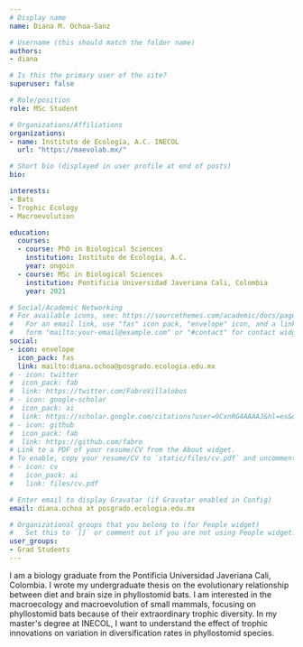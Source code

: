 ```yaml
---
# Display name
name: Diana M. Ochoa-Sanz

# Username (this should match the folder name)
authors:
- diana

# Is this the primary user of the site?
superuser: false

# Role/position
role: MSc Student

# Organizations/Affiliations
organizations:
- name: Instituto de Ecología, A.C. INECOL
  url: "https://maevolab.mx/"

# Short bio (displayed in user profile at end of posts)
bio: 

interests:
- Bats
- Trophic Ecology
- Macroevolution

education:
  courses:
  - course: PhD in Biological Sciences
    institution: Instituto de Ecología, A.C. 
    year: ongoin
  - course: MSc in Biological Sciences
    institution: Pontificia Universidad Javeriana Cali, Colombia
    year: 2021

# Social/Academic Networking
# For available icons, see: https://sourcethemes.com/academic/docs/page-builder/#icons
#   For an email link, use "fas" icon pack, "envelope" icon, and a link in the
#   form "mailto:your-email@example.com" or "#contact" for contact widget.
social:
- icon: envelope
  icon_pack: fas
  link: mailto:diana.ochoa@posgrado.ecologia.edu.mx
# - icon: twitter
#  icon_pack: fab
#  link: https://twitter.com/FabroVillalobos
# - icon: google-scholar
#  icon_pack: ai
#  link: https://scholar.google.com/citations?user=9CxnRG4AAAAJ&hl=es&oi=ao
# - icon: github
#  icon_pack: fab
#  link: https://github.com/fabro
# Link to a PDF of your resume/CV from the About widget.
# To enable, copy your resume/CV to `static/files/cv.pdf` and uncomment the lines below.
# - icon: cv
#   icon_pack: ai
#   link: files/cv.pdf

# Enter email to display Gravatar (if Gravatar enabled in Config)
email: diana.ochoa at posgrado.ecologia.edu.mx

# Organizational groups that you belong to (for People widget)
#   Set this to `[]` or comment out if you are not using People widget.
user_groups:
- Grad Students
---
```


I am a biology graduate from the Pontificia Universidad Javeriana Cali, Colombia. I wrote my undergraduate thesis on the evolutionary relationship between diet and brain size in phyllostomid bats. I am interested in the macroecology and macroevolution of small mammals, focusing on phyllostomid bats because of their extraordinary trophic diversity. In my master's degree at INECOL, I want to understand the effect of trophic innovations on variation in diversification rates in phyllostomid species.

